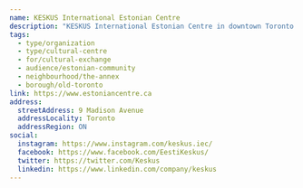 ```yaml
---
name: KESKUS International Estonian Centre
description: "KESKUS International Estonian Centre in downtown Toronto will be a dynamic hub showcasing our rich heritage and promoting Estonian innovation. It will be a vibrant gathering place for Estonians of all generations and backgrounds to connect, celebrate, and share our culture and achievements with each other and the world. Opening in 2026."
tags:
  - type/organization
  - type/cultural-centre
  - for/cultural-exchange
  - audience/estonian-community
  - neighbourhood/the-annex
  - borough/old-toronto
link: https://www.estoniancentre.ca
address:
  streetAddress: 9 Madison Avenue
  addressLocality: Toronto
  addressRegion: ON
social:
  instagram: https://www.instagram.com/keskus.iec/
  facebook: https://www.facebook.com/EestiKeskus/
  twitter: https://twitter.com/Keskus
  linkedin: https://www.linkedin.com/company/keskus
---
```

